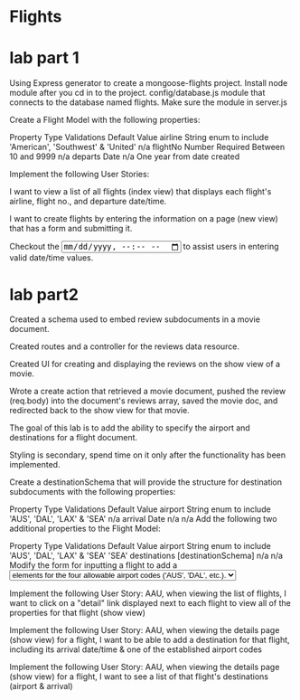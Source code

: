 # Flights
# lab part 1
Using Express generator to create a mongoose-flights project.
Install node module after you cd in to the project.
config/database.js module that connects to the database named flights.
Make sure the module in server.js

Create a Flight Model with the following properties:

Property	Type	Validations	Default Value
airline	String	enum to include 'American', 'Southwest' & 'United'	n/a
flightNo	Number	Required
Between 10 and 9999	n/a
departs	Date	n/a	One year from date created

Implement the following User Stories: 

I want to view a list of all flights (index view) that displays each flight's airline, flight no., and departure date/time.

I want to create flights by entering the information on a page (new view) that has a form and submitting it.

Checkout the <input type="datetime-local"> to assist users in entering valid date/time values.

# lab part2
Created a schema used to embed review subdocuments in a movie document.

Created routes and a controller for the reviews data resource.

Created UI for creating and displaying the reviews on the show view of a movie.

Wrote a create action that retrieved a movie document, pushed the review (req.body) into the document's reviews array, saved the movie doc, and redirected back to the show view for that movie.

The goal of this lab is to add the ability to specify the airport and destinations for a flight document.

Styling is secondary, spend time on it only after the functionality has been implemented.

Create a destinationSchema that will provide the structure for destination subdocuments with the following properties:

Property	Type	Validations	Default Value
airport	String	enum to include
'AUS', 'DAL', 'LAX' & 'SEA'	n/a
arrival	Date	n/a	n/a
Add the following two additional properties to the Flight Model:

Property	Type	Validations	Default Value
airport	String	enum to include
'AUS', 'DAL', 'LAX' & 'SEA'	'SEA'
destinations	[destinationSchema]	n/a	n/a
Modify the form for inputting a flight to add a <select name="airport"> element so assign a value to the new flight document's airport property. Ensure that there are <option> elements for the four allowable airport codes ('AUS', 'DAL', etc.).

Implement the following User Story:
AAU, when viewing the list of flights, I want to click on a "detail" link displayed next to each flight to view all of the properties for that flight (show view)

Implement the following User Story:
AAU, when viewing the details page (show view) for a flight, I want to be able to add a destination for that flight, including its arrival date/time & one of the established airport codes

Implement the following User Story:
AAU, when viewing the details page (show view) for a flight, I want to see a list of that flight's destinations (airport & arrival)